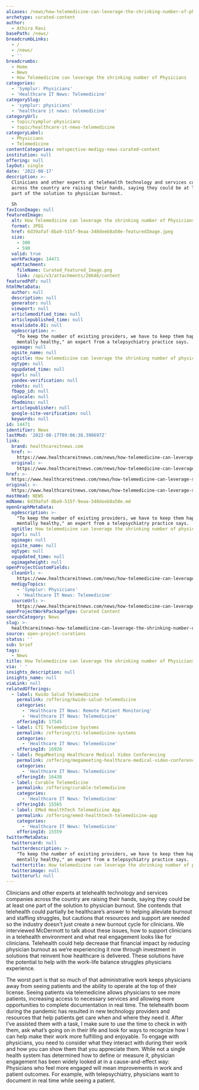 ```yaml
---
aliases: /news/how-telemedicine-can-leverage-the-shrinking-number-of-physicians
archetype: curated-content
author:
  - Athira Ravi
basePath: /news/
breadcrumbLinks:
  - /
  - /news/
  - ''
breadcrumbs:
  - Home
  - News
  - How Telemedicine can leverage the shrinking number of Physicians
categories:
  - 'Symplur: Physicians'
  - 'Healthcare IT News: Telemedicine'
categorySlug:
  - 'symplur: physicians'
  - 'healthcare it news: telemedicine'
categoryUrl:
  - topic/symplur-physicians
  - topic/healthcare-it-news-telemedicine
categoryLabel:
  - Physicians
  - Telemedicine
contentCategories: netspective-medigy-news-curated-content
institution: null
offering: null
layOut: single
date: '2022-08-17'
description: >-
  Clinicians and other experts at telehealth technology and services companies
  across the country are raising their hands, saying they could be at least one
  part of the solution to physician burnout.

  Sh
favIconImage: null
featuredImage:
  alt: How Telemedicine can leverage the shrinking number of Physicians
  format: JPEG
  href: 6d39afaf-8ba9-515f-9eaa-348deeb8a50e-featuredImage.jpeg
  size:
    - 300
    - 590
  valid: true
  workPackage: 14471
  wpAttachment:
    fileName: Curated_Featured_Image.png
    link: /api/v3/attachments/26646/content
featuredPdf: null
htmlMetaData:
  author: null
  description: null
  generator: null
  viewport: null
  articlemodified_time: null
  articlepublished_time: null
  msvalidate.01: null
  ogdescription: >-
    "To keep the number of existing providers, we have to keep them happy and
    mentally healthy," an expert from a telepsychiatry practice says.
  ogimage: null
  ogsite_name: null
  ogtitle: How telemedicine can leverage the shrinking number of physicians
  ogtype: null
  ogupdated_time: null
  ogurl: null
  yandex-verification: null
  robots: null
  fbapp_id: null
  oglocale: null
  fbadmins: null
  articlepublisher: null
  google-site-verification: null
  keywords: null
id: 14471
identifier: News
lastMod: '2022-08-17T09:06:38.398697Z'
link:
  brand: healthcareitnews.com
  href: >-
    https://www.healthcareitnews.com/news/how-telemedicine-can-leverage-shrinking-number-physicians
  original: >-
    https://www.healthcareitnews.com/news/how-telemedicine-can-leverage-shrinking-number-physicians
href: >-
  https://www.healthcareitnews.com/news/how-telemedicine-can-leverage-shrinking-number-physicians
original: >-
  https://www.healthcareitnews.com/news/how-telemedicine-can-leverage-shrinking-number-physicians
mastHead: NEWS
mdName: 6d39afaf-8ba9-515f-9eaa-348deeb8a50e.md
openGraphMetaData:
  ogdescription: >-
    "To keep the number of existing providers, we have to keep them happy and
    mentally healthy," an expert from a telepsychiatry practice says.
  ogtitle: How telemedicine can leverage the shrinking number of physicians
  ogurl: null
  ogimage: null
  ogsite_name: null
  ogtype: null
  ogupdated_time: null
  ogimageheight: null
openProjectCustomFields:
  cleanUrl: >-
    https://www.healthcareitnews.com/news/how-telemedicine-can-leverage-shrinking-number-physicians
  medigyTopics:
    - 'Symplur: Physicians'
    - 'Healthcare IT News: Telemedicine'
  sourceUrl: >-
    https://www.healthcareitnews.com/news/how-telemedicine-can-leverage-shrinking-number-physicians
openProjectWorkPackageType: Curated Content
searchCategory: News
slug: >-
  healthcareitnews-how-telemedicine-can-leverage-the-shrinking-number-of-physicians
source: open-project-curations
status: ''
sub: brief
tags:
  - News
title: How Telemedicine can leverage the shrinking number of Physicians
via: ' '
insights_description: null
insights_name: null
viaLink: null
relatedOfferings:
  - label: Kwido Salud Telemedicine
    permalink: /offering/kwido-salud-telemedicine
    categories:
      - 'Healthcare IT News: Remote Patient Monitoring'
      - 'Healthcare IT News: Telemedicine'
    offeringId: 17545
  - label: CTI Telemedicine Systems
    permalink: /offering/cti-telemedicine-systems
    categories:
      - 'Healthcare IT News: Telemedicine'
    offeringId: 16920
  - label: MegaMeeting Healthcare Medical Video Conferencing
    permalink: /offering/megameeting-healthcare-medical-video-conferencing
    categories:
      - 'Healthcare IT News: Telemedicine'
    offeringId: 16438
  - label: Curable Telemedicine
    permalink: /offering/curable-telemedicine
    categories:
      - 'Healthcare IT News: Telemedicine'
    offeringId: 15565
  - label: EMed HealthTech Telemedicine App
    permalink: /offering/emed-healthtech-telemedicine-app
    categories:
      - 'Healthcare IT News: Telemedicine'
    offeringId: 15559
twitterMetaData:
  twittercard: null
  twitterdescription: >-
    "To keep the number of existing providers, we have to keep them happy and
    mentally healthy," an expert from a telepsychiatry practice says.
  twittertitle: How telemedicine can leverage the shrinking number of physicians
  twitterimage: null
  twitterurl: null
---
```

<p>Clinicians and other experts at telehealth technology and services companies across the country are raising their hands, saying they could be at least one part of the solution to physician burnout.
She contends that telehealth could partially be healthcare’s answer to helping alleviate burnout and staffing struggles, but cautions that resources and support are needed so the industry doesn't just create a new burnout cycle for clinicians.
We interviewed McDermott to talk about these issues, how to support clinicians in a telehealth environment and what real engagement looks like for clinicians.
Telehealth could help decrease that financial impact by reducing physician burnout as we’re experiencing it now through investment in solutions that reinvent how healthcare is delivered.
These solutions have the potential to help with the work-life balance struggles physicians experience.
</p><p>The worst part is that so much of that administrative work keeps physicians away from seeing patients and the ability to operate at the top of their license.
Seeing patients via telemedicine allows physicians to see more patients, increasing access to necessary services and allowing more opportunities to complete documentation in real time. The telehealth boom during the pandemic has resulted in new technology providers and resources that help patients get care when and where they need it.
After I’ve assisted them with a task, I make sure to use the time to check in with them, ask what’s going on in their life and look for ways to recognize how I can help make their work more fulfilling and enjoyable.
To engage with physicians, you need to consider what they interact with during their work and how you can show them that you appreciate them.
While not a single health system has determined how to define or measure it, physician engagement has been widely looked at in a cause-and-effect way: Physicians who feel more engaged will mean improvements in work and patient outcomes.
For example, with telepsychiatry, physicians want to document in real time while seeing a patient.</p>